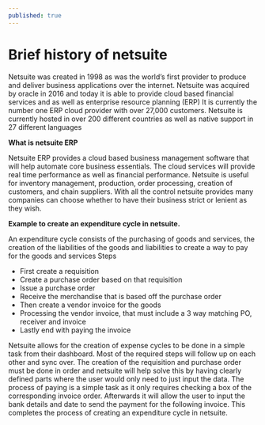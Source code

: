 ```yaml
---
published: true
---
```

# Brief history of netsuite

Netsuite was created in 1998 as was the world’s first provider to produce and deliver business applications over the internet.  Netsuite was acquired by oracle in 2016 and today it is able to provide cloud based financial services and as well as enterprise resource planning (ERP) It is currently the number one ERP cloud provider with over 27,000 customers. Netsuite is currently hosted in over 200 different countries as well as native support in 27 different languages

**What is netsuite ERP**

Netsuite ERP provides a cloud based business management software that will help automate core business essentials. The cloud services will provide real time performance as well as financial performance. Netsuite is useful for inventory management, production, order processing, creation of customers, and chain suppliers. With all the control netsuite provides many companies can choose whether to have their business strict or lenient as they wish.

**Example to create an expenditure cycle in netsuite.**

An expenditure cycle consists of the purchasing of goods and services, the creation of the liabilities of the goods and liabilities to create a way to pay for the goods and services
Steps
- First create a requisition 
- Create a purchase order based on that requisition 
- Issue a purchase order
- Receive the merchandise that is based off the purchase order
- Then create a vendor invoice for the goods
- Processing the vendor invoice, that must include a 3 way matching PO, receiver and invoice 
- Lastly end with paying the invoice 

Netsuite allows for the creation of expense cycles to be done in a simple task from their dashboard. Most of the required steps will follow up on each other and sync over. The creation of the requisition and purchase order must be done in order and netsuite will help solve this by having clearly defined parts where the user would only need to just input the data. The process of paying is a simple task as it only requires checking a box of the corresponding invoice order. Afterwards it will allow the user to input the bank details and date to send the payment for the following invoice. This completes the process of creating an expenditure cycle in netsuite.

